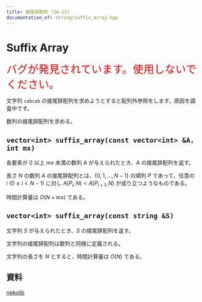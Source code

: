 ```yaml
---
title: 接尾辞配列 (SA-IS)
documentation_of: string/suffix_array.hpp
---
```


# Suffix Array

<span style="font-size:200%; color: red; ">バグが発見されています。使用しないでください。</span>

文字列 `cabcab` の接尾辞配列を求めようとすると配列外参照をします。原因を調査中です。


数列の接尾辞配列を求める。

## ``vector<int> suffix_array(const vector<int> &A, int mx)``
各要素が $0$ 以上 $\text{mx}$ 未満の数列 $A$ が与えられたとき、$A$ の接尾辞配列を返す。

長さ $N$ の数列 $A$ の接尾辞配列とは、$\{0, 1, \dots, N-1\}$ の順列 $P$ であって、任意の $i \ (0 \leq i < N-1)$ に対し $A[P_i,N) < A[P_{i+1},N)$ が成り立つようなものである。

時間計算量は $O(N + \text{mx})$ である。

## ``vector<int> suffix_array(const string &S)``
文字列 $S$ が与えられたとき、$S$ の接尾辞配列を返す。

文字列の接尾辞配列は数列と同様に定義される。

文字列の長さを $N$ とすると、時間計算量は $O(N)$ である。

## 資料
[nekolib](https://rsk0315.github.io/library-rs/nekolib/seq/struct.SuffixArray.html)
